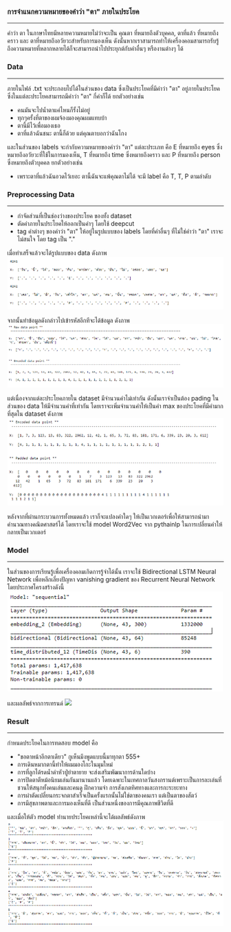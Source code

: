 ### การจำแนกความหมายของคำว่า "ตา" ภายในประโยค 
-------------
คำว่า ตา ในภาษาไทยมีหลายความหมายไม่ว่าจะเป็น คุณตา ที่หมายถึงตัวบุคคล, ตาที่แล้ว ที่หมายถึงคราว และ ตาที่หมายถึงอวัยวะสำหรับการมองเห็น ดังนั้นหากเราสามารถทำให้เครื่องคอมสามารถรับรู้ถึงความหมายที่หลากหลายได้ก็จะสามารถนำไปประยุกต์กับคำอื่นๆ หรืองานต่างๆ ได้

### Data
-------------
ภายในไฟล์ .txt จะประกอบไปได้ในส่วนของ data ซึ่งเป็นประโยคที่มีคำว่า "ตา" อยู่ภายในประโยค ซึ่งในแต่ละประโยคสามารถมีคำว่า "ตา" กี่คำก็ได้ ยกตัวอย่างเช่น
- คนมันจะไปน้ำตาแค่ไหนก็รั้งไม่อยู่
- ทุกๆครั้งที่ตาของผมจ้องมองคุณผมแทบบ้า
- ตานี้มีไว้เพื่อมองเธอ
- ตาที่แล้วฉันชนะ ตานี้ก็ด้วย แต่คุณตาบอกว่าฉันโกง

และในส่วนของ labels จะกำกับความหมายของคำว่า "ตา" แต่ละประเภท คือ E ที่หมายถึง eyes ซึ่งหมายถึงอวัยวะที่ใช้ในการมองเห็น, T ที่หมายถึง time ซึ่งหมายถึงคราว และ P ที่หมายถึง person ซึ่งหมายถึงตัวบุคคล ยกตัวอย่างเช่น
- เพราะตาที่แล้วฉันอวดไว้เยอะ ตานี้ฉันจะแพ้คุณตาไม่ได้  จะมี label คือ T, T, P ตามลำดับ



### Preprocessing Data
-------------
- กำจัดส่วนที่เป็นช่องว่างของประโยค ของทั้ง dataset
- ตัดคำภายในประโยคให้ออกเป็นคำๆ โดยใช้ deepcut
- tag คำต่างๆ ของคำว่า "ตา" ให้อยู่ในรูปแบบของ labels โดยที่คำอื่นๆ ที่ไม่ใช่คำว่า "ตา" เราจะไม่สนใจ โดย tag เป็น "."

เมื่อทำเสร็จแล้วจะได้รูปแบบของ data ดังภาพ
![](/blob/processing.png)

จากนั้นทำข้อมูลดังกล่าวไปเข้ารหัสอีกทีจะได้ข้อมูล ดังภาพ
![](/blob/encode_data.png)

แต่เนื่องจากแต่ละประโยคภายใน dataset มีจำนวนคำไม่เท่ากัน ดังนั้นเราจำเป็นต้อง pading ในส่วนของ data ให้มีจำนวนคำที่เท่ากัน โดยเราจะเพิ่มจำนวนคำให้เป็นค่า max ของประโยคที่มีคำมากที่สุดใน dataset ดังภาพ
![](/blob/pad_data.png)

หลังจากที่ผ่านกระบวนการทั้งหมดแล้ว เราก็จะแปลงคำใดๆ ให้เป็นเวกเตอร์เพื่อให้สามารถนำมาคำนวณทางคณิตศาสตร์ได้ โดยเราจะใช้ model Word2Vec จาก pythainlp ในการเปลี่ยนคำให้กลายเป็นเวกเตอร์

### Model
----
ในส่วนของการเรียนรู้เพื่อเครื่องคอมเกิดการรู้จำได้นั้น เราจะใช้ Bidirectional LSTM Neural Network
เพื่อหลีกเลี่ยงปัญหา vanishing gradient ของ Recurrent Neural Network
โดยประกาศโครงสร้างดังนี้
![](/blob/structure.png)

และผลลัพธ์จากการเทรนด์
![](/blob/accuracy.png)

### Result
----
กำหนดประโยคในการทดสอบ model คือ
- "ขอตาหน้าอีกตาเดียว" กูเห็นมึงพูดแบบนี้มาทุกตา 555+
- การเดินหมากตานี้ทำให้ผมมองโกะในมุมใหม่
- การที่ลูกได้รดน้ำดำหัวปู่ย่าตายาย จะส่งเสริมพัฒนาการด้านใดบ้าง
- การปิดตาตีหม้อนิยมเล่นกันมานานแล้ว โดยเฉพาะในเทศกาลวันสงกรานต์เพราะเป็นการละเล่นที่ชวนให้สนุกทั้งคนเล่นและคนดู ฝึกความจำ การสังเกตทิศทางและการกะระยะทาง
- การผ่าตัดเปลี่ยนกระจกตาสำเร็จเป็นครั้งแรกนั้นไม่ใช่ตาของคนเรา แต่เป็นตาของสัตว์
- การมีสุขภาพตาและการมองเห็นที่ดี เป็นส่วนหนึ่งของการมีคุณภาพชีวิตที่ดี

และเมื่อให้ตัว model ทำนายประโยคเหล่านี้จะได้ผลลัพธ์ดังภาพ
![](/blob/result.png)
